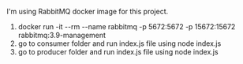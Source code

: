 I'm using RabbitMQ docker image for this project.

1) docker run -it --rm --name rabbitmq -p 5672:5672 -p 15672:15672 rabbitmq:3.9-management
2) go to consumer folder and run index.js file using node index.js
3) go to producer folder and run index.js file using node index.js

